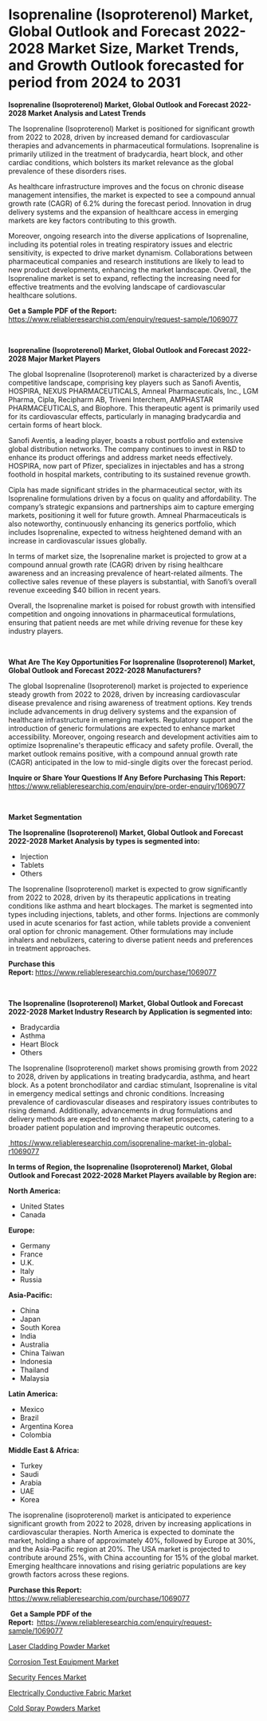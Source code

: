 <p><h1>Isoprenaline (Isoproterenol) Market, Global Outlook and Forecast 2022-2028 Market Size, Market Trends, and Growth Outlook forecasted for period from 2024 to 2031</h1></p><p><strong>Isoprenaline (Isoproterenol) Market, Global Outlook and Forecast 2022-2028 Market Analysis and Latest Trends</strong></p>
<p><p>The Isoprenaline (Isoproterenol) Market is positioned for significant growth from 2022 to 2028, driven by increased demand for cardiovascular therapies and advancements in pharmaceutical formulations. Isoprenaline is primarily utilized in the treatment of bradycardia, heart block, and other cardiac conditions, which bolsters its market relevance as the global prevalence of these disorders rises. </p><p>As healthcare infrastructure improves and the focus on chronic disease management intensifies, the market is expected to see a compound annual growth rate (CAGR) of 6.2% during the forecast period. Innovation in drug delivery systems and the expansion of healthcare access in emerging markets are key factors contributing to this growth. </p><p>Moreover, ongoing research into the diverse applications of Isoprenaline, including its potential roles in treating respiratory issues and electric sensitivity, is expected to drive market dynamism. Collaborations between pharmaceutical companies and research institutions are likely to lead to new product developments, enhancing the market landscape. Overall, the Isoprenaline market is set to expand, reflecting the increasing need for effective treatments and the evolving landscape of cardiovascular healthcare solutions.</p></p>
<p><strong>Get a Sample PDF of the Report:&nbsp;</strong> <a href="https://www.reliableresearchiq.com/enquiry/request-sample/1069077">https://www.reliableresearchiq.com/enquiry/request-sample/1069077</a></p>
<p>&nbsp;</p>
<p><strong>Isoprenaline (Isoproterenol) Market, Global Outlook and Forecast 2022-2028 Major Market Players</strong></p>
<p><p>The global Isoprenaline (Isoproterenol) market is characterized by a diverse competitive landscape, comprising key players such as Sanofi Aventis, HOSPIRA, NEXUS PHARMACEUTICALS, Amneal Pharmaceuticals, Inc., LGM Pharma, Cipla, Recipharm AB, Triveni Interchem, AMPHASTAR PHARMACEUTICALS, and Biophore. This therapeutic agent is primarily used for its cardiovascular effects, particularly in managing bradycardia and certain forms of heart block.</p><p>Sanofi Aventis, a leading player, boasts a robust portfolio and extensive global distribution networks. The company continues to invest in R&D to enhance its product offerings and address market needs effectively. HOSPIRA, now part of Pfizer, specializes in injectables and has a strong foothold in hospital markets, contributing to its sustained revenue growth.</p><p>Cipla has made significant strides in the pharmaceutical sector, with its Isoprenaline formulations driven by a focus on quality and affordability. The company’s strategic expansions and partnerships aim to capture emerging markets, positioning it well for future growth. Amneal Pharmaceuticals is also noteworthy, continuously enhancing its generics portfolio, which includes Isoprenaline, expected to witness heightened demand with an increase in cardiovascular issues globally.</p><p>In terms of market size, the Isoprenaline market is projected to grow at a compound annual growth rate (CAGR) driven by rising healthcare awareness and an increasing prevalence of heart-related ailments. The collective sales revenue of these players is substantial, with Sanofi’s overall revenue exceeding $40 billion in recent years.</p><p>Overall, the Isoprenaline market is poised for robust growth with intensified competition and ongoing innovations in pharmaceutical formulations, ensuring that patient needs are met while driving revenue for these key industry players.</p></p>
<p>&nbsp;</p>
<p><strong>What Are The Key Opportunities For Isoprenaline (Isoproterenol) Market, Global Outlook and Forecast 2022-2028 Manufacturers?</strong></p>
<p><p>The global Isoprenaline (Isoproterenol) market is projected to experience steady growth from 2022 to 2028, driven by increasing cardiovascular disease prevalence and rising awareness of treatment options. Key trends include advancements in drug delivery systems and the expansion of healthcare infrastructure in emerging markets. Regulatory support and the introduction of generic formulations are expected to enhance market accessibility. Moreover, ongoing research and development activities aim to optimize Isoprenaline's therapeutic efficacy and safety profile. Overall, the market outlook remains positive, with a compound annual growth rate (CAGR) anticipated in the low to mid-single digits over the forecast period.</p></p>
<p><strong>Inquire or Share Your Questions If Any Before Purchasing This Report:</strong> <a href="https://www.reliableresearchiq.com/enquiry/pre-order-enquiry/1069077">https://www.reliableresearchiq.com/enquiry/pre-order-enquiry/1069077</a></p>
<p>&nbsp;</p>
<p><strong>Market Segmentation</strong></p>
<p><strong>The Isoprenaline (Isoproterenol) Market, Global Outlook and Forecast 2022-2028 Market Analysis by types is segmented into:</strong></p>
<p><ul><li>Injection</li><li>Tablets</li><li>Others</li></ul></p>
<p><p>The Isoprenaline (Isoproterenol) market is expected to grow significantly from 2022 to 2028, driven by its therapeutic applications in treating conditions like asthma and heart blockages. The market is segmented into types including injections, tablets, and other forms. Injections are commonly used in acute scenarios for fast action, while tablets provide a convenient oral option for chronic management. Other formulations may include inhalers and nebulizers, catering to diverse patient needs and preferences in treatment approaches.</p></p>
<p><strong>Purchase this Report:&nbsp;</strong><a href="https://www.reliableresearchiq.com/purchase/1069077">https://www.reliableresearchiq.com/purchase/1069077</a></p>
<p>&nbsp;</p>
<p><strong>The Isoprenaline (Isoproterenol) Market, Global Outlook and Forecast 2022-2028 Market Industry Research by Application is segmented into:</strong></p>
<p><ul><li>Bradycardia</li><li>Asthma</li><li>Heart Block</li><li>Others</li></ul></p>
<p><p>The Isoprenaline (Isoproterenol) market shows promising growth from 2022 to 2028, driven by applications in treating bradycardia, asthma, and heart block. As a potent bronchodilator and cardiac stimulant, Isoprenaline is vital in emergency medical settings and chronic conditions. Increasing prevalence of cardiovascular diseases and respiratory issues contributes to rising demand. Additionally, advancements in drug formulations and delivery methods are expected to enhance market prospects, catering to a broader patient population and improving therapeutic outcomes.</p></p>
<p><a href="https://www.reliableresearchiq.com/isoprenaline-market-in-global-r1069077">&nbsp;https://www.reliableresearchiq.com/isoprenaline-market-in-global-r1069077</a></p>
<p><strong>In terms of Region, the Isoprenaline (Isoproterenol) Market, Global Outlook and Forecast 2022-2028 Market Players available by Region are:</strong></p>
<p>
    <p> <strong> North America: </strong>
        <ul>
            <li>United States</li>
            <li>Canada</li>
        </ul>
        </p> 
    <p> <strong> Europe: </strong>
        <ul>
            <li>Germany</li>
            <li>France</li>
            <li>U.K.</li>
            <li>Italy</li>
            <li>Russia</li>
        </ul>
        </p> 
    <p> <strong> Asia-Pacific: </strong>
        <ul>
            <li>China</li>
            <li>Japan</li>
            <li>South Korea</li>
            <li>India</li>
            <li>Australia</li>
            <li>China Taiwan</li>
            <li>Indonesia</li>
            <li>Thailand</li>
            <li>Malaysia</li>
        </ul>
        </p> 
    <p> <strong> Latin America: </strong>
        <ul>
            <li>Mexico</li>
            <li>Brazil</li>
            <li>Argentina Korea</li>
            <li>Colombia</li>
        </ul>
        </p> 
    <p> <strong> Middle East & Africa: </strong>
        <ul>
            <li>Turkey</li>
            <li>Saudi</li>
            <li>Arabia</li>
            <li>UAE</li>
            <li>Korea</li>
        </ul>
    </p>
    </p>
<p><p>The isoprenaline (isoproterenol) market is anticipated to experience significant growth from 2022 to 2028, driven by increasing applications in cardiovascular therapies. North America is expected to dominate the market, holding a share of approximately 40%, followed by Europe at 30%, and the Asia-Pacific region at 20%. The USA market is projected to contribute around 25%, with China accounting for 15% of the global market. Emerging healthcare innovations and rising geriatric populations are key growth factors across these regions.</p></p>
<p><strong>Purchase this Report: </strong><a href="https://www.reliableresearchiq.com/purchase/1069077">https://www.reliableresearchiq.com/purchase/1069077</a></p>
<p>&nbsp;<strong>Get a Sample PDF of the Report:&nbsp;&nbsp;</strong><a href="https://www.reliableresearchiq.com/enquiry/request-sample/1069077">https://www.reliableresearchiq.com/enquiry/request-sample/1069077</a></p>
<p><strong></strong></p>
<p><p><a href="https://issuu.com/reportprime-2/docs/laser-cladding-powder-market-size-2_488a27df3e21a2">Laser Cladding Powder Market</a></p><p><a href="https://medium.com/@eloisadavis33/in-the-corrosion-test-equipment-market-the-main-focus-is-on-keeping-costs-low-and-getting-the-080ce29277b5">Corrosion Test Equipment Market</a></p><p><a href="https://medium.com/@eloisadavis33/the-market-for-security-fences-market-is-examined-in-this-report-along-with-the-factors-that-are-4ce744564913">Security Fences Market</a></p><p><a href="https://www.linkedin.com/pulse/future-electrically-conductive-fabric-market-global-forecast-0w3qe?trackingId=gLhXqRHsTd%2B5y3TudEEuMA%3D%3D">Electrically Conductive Fabric Market</a></p><p><a href="https://issuu.com/reportprime-2/docs/cold-spray-powders-market-size-2030_e5ffc922c2cb8c">Cold Spray Powders Market</a></p></p>